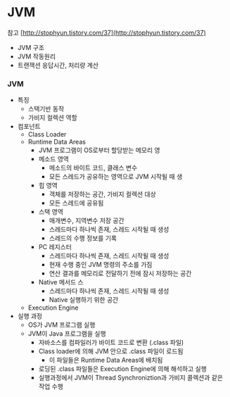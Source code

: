 # JVM

참고 [http://stophyun.tistory.com/37](http://stophyun.tistory.com/37)

* JVM 구조 
* JVM 작동원리
* 트랜잭션 응답시간, 처리량 계산

### JVM

* 특징
  * 스택기반 동작
  * 가비지 컬렉션 역할 
* 컴포넌트
  * Class Loader
  * Runtime Data Areas
    * JVM 프로그램이 OS로부터 할당받는 메모리 영
    * 메소드 영역
      * 메소드의 바이트 코드, 클래스 변수 
      * 모든 스레드가 공유하는 영역으로 JVM 시작될 때 생
    * 힙 영역
      * 객체를 저장하는 공간, 가비지 컬렉션 대상
      * 모든 스레드에 공유됨 
    * 스택 영역
      * 매개변수, 지역변수 저장 공간
      * 스레드마다 하나씩 존재, 스레드 시작될 때 생성
      * 스레드의 수행 정보를 기록
    * PC 레지스터
      * 스레드마다 하나씩 존재, 스레드 시작될 때 생성
      * 현재 수행 중인 JVM 명령의 주소를 가짐
      * 연산 결과를 메모리로 전달하기 전에 잠시 저장하는 공간 
    * Native 메서드 스
      * 스레드마다 하나씩 존재, 스레드 시작될 때 생성
      * Native 실행하기 위한 공간
  * Execution Engine
* 실행 과정
  * OS가 JVM 프로그램 실행
  * JVM이 Java 프로그램을 실행
    * 자바소스를 컴파일러가 바이트 코드로 변환 \(.class 파일\)
    * Class loader에 의해 JVM 안으로 .class 파일이 로드됨
      * 이 파일들은 Runtime Data Areas에 배치됨 
    * 로딩된 .class 파일들은 Execution Engine에 의해 해석하고 실행
    * 실행과정에서 JVM이 Thread Synchroniztion과 가비지 콜렉션과 같은 작업 수행 



